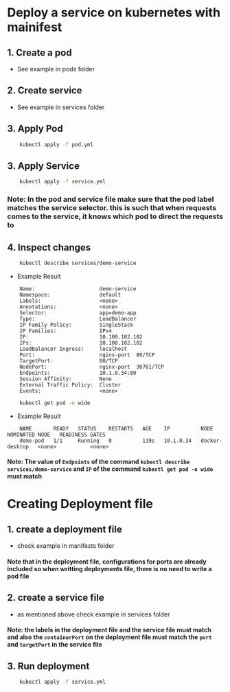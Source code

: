 # Deploy a service on kubernetes with mainifest

## 1. Create a pod

- See example in pods folder

## 2. Create service

- See example in services folder

## 3. Apply Pod
```bash
    kubectl apply -f pod.yml
```

## 3. Apply Service
```bash
    kubectl apply -f service.yml
```

### Note: In the pod and service file make sure that the pod label matches the service selector. this is such that when requests comes to the service, it knows which pod to direct the requests to

## 4. Inspect changes
```bash
    kubectl describe services/demo-service
```
- Example Result
```
    Name:                     demo-service
    Namespace:                default
    Labels:                   <none>
    Annotations:              <none>
    Selector:                 app=demo-app
    Type:                     LoadBalancer
    IP Family Policy:         SingleStack
    IP Families:              IPv4
    IP:                       10.100.102.102
    IPs:                      10.100.102.102
    LoadBalancer Ingress:     localhost
    Port:                     nginx-port  80/TCP
    TargetPort:               80/TCP
    NodePort:                 nginx-port  30761/TCP
    Endpoints:                10.1.0.34:80
    Session Affinity:         None
    External Traffic Policy:  Cluster
    Events:                   <none>
```

```bash
    kubectl get pod -o wide
```
- Example Result
```
    NAME       READY   STATUS    RESTARTS   AGE    IP          NODE             NOMINATED NODE   READINESS GATES
    demo-pod   1/1     Running   0          119s   10.1.0.34   docker-desktop   <none>           <none>
```

#### Note: The value of `Endpoints` of the command `kubectl describe services/demo-service` and `IP` of the command `kubectl get pod -o wide` must match


# Creating Deployment file

## 1. create a deployment file 

- check example in manifests folder

#### Note that in the deployment file, configurations for ports are already included so when writting deployments file, there is no need to write a pod file

## 2. create a service file

- as mentioned above check example in services folder

#### Note: the labels in the deployment file and the service file must match and also the `containerPort` on the deployment file must match the `port` and `targetPort` in the service file


## 3. Run deployment
```bash
    kubectl apply -f service.yml
```